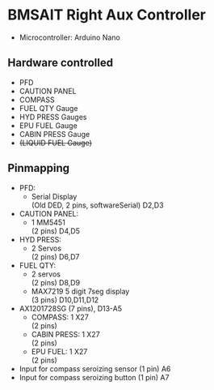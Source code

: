 # BMSAIT Right Aux Controller
* Microcontroller: Arduino Nano

## Hardware controlled
- PFD
- CAUTION PANEL
- COMPASS
- FUEL QTY Gauge
- HYD PRESS Gauges
- EPU FUEL Gauge
- CABIN PRESS Gauge
- ~~(LIQUID FUEL Gauge)~~
## Pinmapping
* PFD: 
  * Serial Display  
    (Old DED, 2 pins, softwareSerial) D2,D3
* CAUTION PANEL:
  * 1 MM5451  
    (2 pins) D4,D5
* HYD PRESS:
  * 2 Servos  
    (2 pins) D6,D7
* FUEL QTY:
  * 2 servos  
    (2 pins) D8,D9
  * MAX7219 5 digit 7seg display  
    (3 pins) D10,D11,D12
* AX1201728SG (7 pins), D13-A5
  * COMPASS: 1 X27  
    (2 pins)
  * CABIN PRESS: 1 X27  
    (2 pins)
  * EPU FUEL: 1 X27  
    (2 pins)  
* Input for compass seroizing sensor (1 pin) A6  
* Input for compass seroizing button (1 pin) A7


